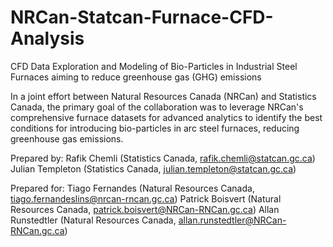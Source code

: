 # NRCan-Statcan-Furnace-CFD-Analysis
CFD Data Exploration and Modeling of Bio-Particles in Industrial Steel Furnaces aiming to reduce greenhouse gas (GHG) emissions

In a joint effort between Natural Resources Canada (NRCan) and Statistics Canada, the primary goal of the collaboration was to leverage NRCan's comprehensive furnace datasets for advanced analytics to identify the best conditions for introducing bio-particles in arc steel furnaces, reducing greenhouse gas emissions. 

Prepared by: 
Rafik Chemli (Statistics Canada, rafik.chemli@statcan.gc.ca) 
Julian Templeton (Statistics Canada, julian.templeton@statcan.gc.ca) 
 
Prepared for: 
Tiago Fernandes (Natural Resources Canada, tiago.fernandeslins@nrcan-rncan.gc.ca)
Patrick Boisvert (Natural Resources Canada, patrick.boisvert@NRCan-RNCan.gc.ca)
Allan Runstedtler (Natural Resources Canada, allan.runstedtler@NRCan-RNCan.gc.ca) 

